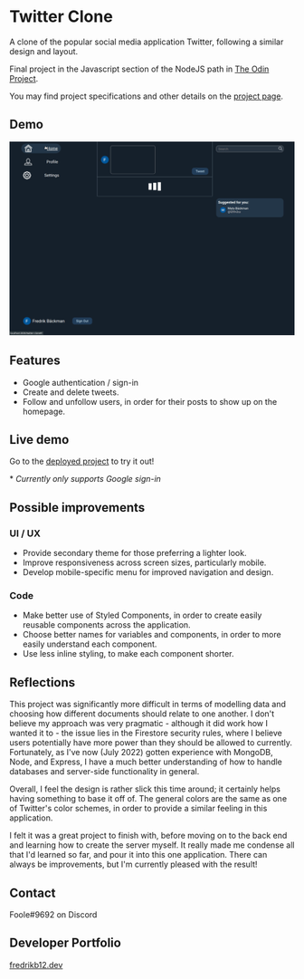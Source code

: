 # Twitter Clone

A clone of the popular social media application Twitter, following a similar design and layout.

Final project in the Javascript section of the NodeJS path in [The Odin Project](https://www.theodinproject.com).

You may find project specifications and other details on the [project page](https://www.theodinproject.com/lessons/node-path-javascript-javascript-final-project).

## Demo

![App demo gif](./twitter-demo.gif?raw=true)

## Features

- Google authentication / sign-in
- Create and delete tweets.
- Follow and unfollow users, in order for their posts to show up on the homepage.

## Live demo

Go to the [deployed project](https://fredrikb12.github.io/twitter-clone/) to try it out! 

\* _Currently only supports Google sign-in_

## Possible improvements

### UI / UX

- Provide secondary theme for those preferring a lighter look.
- Improve responsiveness across screen sizes, particularly mobile.
- Develop mobile-specific menu for improved navigation and design.

### Code

- Make better use of Styled Components, in order to create easily reusable components across the application.
- Choose better names for variables and components, in order to more easily understand each component.
- Use less inline styling, to make each component shorter.

## Reflections

This project was significantly more difficult in terms of modelling data and choosing how different documents should relate to one another. I don't believe my approach was very pragmatic - although it did work how I wanted it to - the issue lies in the Firestore security rules, where I believe users potentially have more power than they should be allowed to currently. Fortunately, as I've now (July 2022) gotten experience with MongoDB, Node, and Express, I have a much better understanding of how to handle databases and server-side functionality in general.

Overall, I feel the design is rather slick this time around; it certainly helps having something to base it off of. The general colors are the same as one of Twitter's color schemes, in order to provide a similar feeling in this application.

I felt it was a great project to finish with, before moving on to the back end and learning how to create the server myself. It really made me condense all that I'd learned so far, and pour it into this one application. There can always be improvements, but I'm currently pleased with the result!

## Contact

Foole#9692 on Discord

## Developer Portfolio

[fredrikb12.dev](https://fredrikb12.dev)
